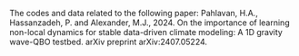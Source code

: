 The codes and data related to the following paper:
Pahlavan, H.A., Hassanzadeh, P. and Alexander, M.J., 2024. On the importance of learning non-local dynamics for stable data-driven climate modeling: A 1D gravity wave-QBO testbed. arXiv preprint arXiv:2407.05224.
